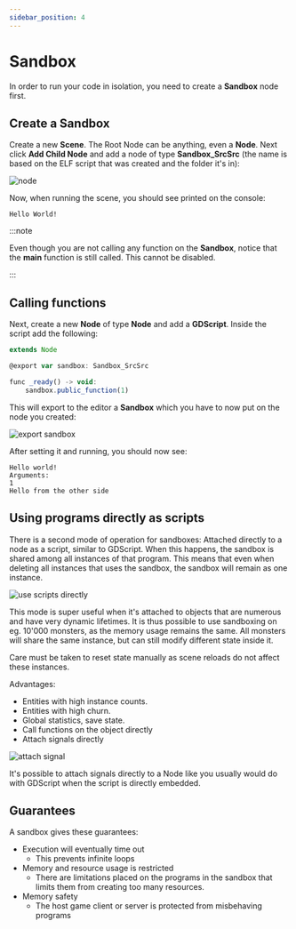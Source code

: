 ```yaml
---
sidebar_position: 4
---
```


# Sandbox

In order to run your code in isolation, you need to create a **Sandbox** node first. 

## Create a Sandbox

Create a new **Scene**. The Root Node can be anything, even a **Node**. Next click **Add Child Node** and add a node of type **Sandbox_SrcSrc** (the name is based on the ELF script that was created and the folder it's in):

![node](/img/sandbox/node.png)

Now, when running the scene, you should see printed on the console:

```
Hello World!
```

:::note

Even though you are not calling any function on the **Sandbox**, notice that the **main** function is still called. This cannot be disabled.

:::

## Calling functions

Next, create a new **Node** of type **Node** and add a **GDScript**. Inside the script add the following:

```js
extends Node

@export var sandbox: Sandbox_SrcSrc

func _ready() -> void:
	sandbox.public_function(1)
```

This will export to the editor a **Sandbox** which you have to now put on the node you created:

![export sandbox](/img/sandbox/export-sandbox.png)

After setting it and running, you should now see:

```
Hello world!
Arguments: 
1
Hello from the other side
```


## Using programs directly as scripts

There is a second mode of operation for sandboxes: Attached directly to a node as a script, similar to GDScript. When this happens, the sandbox is shared among all instances of that program. This means that even when deleting all instances that uses the sandbox, the sandbox will remain as one instance.

![use scripts directly](/img/sandbox/embed_direct.png)

This mode is super useful when it's attached to objects that are numerous and have very dynamic lifetimes. It is thus possible to use sandboxing on eg. 10'000 monsters, as the memory usage remains the same. All monsters will share the same instance, but can still modify different state inside it.

Care must be taken to reset state manually as scene reloads do not affect these instances.

Advantages:
- Entities with high instance counts.
- Entities with high churn.
- Global statistics, save state.
- Call functions on the object directly
- Attach signals directly

![attach signal](/img/sandbox/attach_signal.png)

It's possible to attach signals directly to a Node like you usually would do with GDScript when the script is directly embedded.

## Guarantees

A sandbox gives these guarantees:

- Execution will eventually time out
	- This prevents infinite loops
- Memory and resource usage is restricted
	- There are limitations placed on the programs in the sandbox that limits them from creating too many resources.
- Memory safety
	- The host game client or server is protected from misbehaving programs

